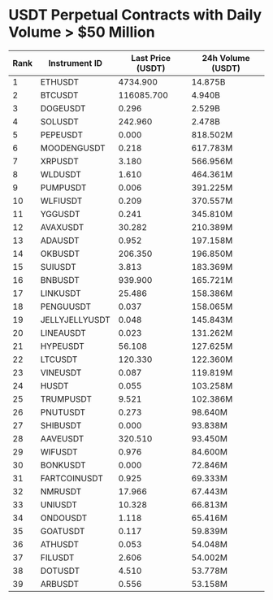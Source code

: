 # USDT Perpetual Contracts with Daily Volume > $50 Million

| Rank | Instrument ID | Last Price (USDT) | 24h Volume (USDT) |
|------|---------------|-------------------|-------------------|
| 1 | ETHUSDT | 4734.900 | 14.875B |
| 2 | BTCUSDT | 116085.700 | 4.940B |
| 3 | DOGEUSDT | 0.296 | 2.529B |
| 4 | SOLUSDT | 242.960 | 2.478B |
| 5 | PEPEUSDT | 0.000 | 818.502M |
| 6 | MOODENGUSDT | 0.218 | 617.783M |
| 7 | XRPUSDT | 3.180 | 566.956M |
| 8 | WLDUSDT | 1.610 | 464.361M |
| 9 | PUMPUSDT | 0.006 | 391.225M |
| 10 | WLFIUSDT | 0.209 | 370.557M |
| 11 | YGGUSDT | 0.241 | 345.810M |
| 12 | AVAXUSDT | 30.282 | 210.389M |
| 13 | ADAUSDT | 0.952 | 197.158M |
| 14 | OKBUSDT | 206.350 | 196.850M |
| 15 | SUIUSDT | 3.813 | 183.369M |
| 16 | BNBUSDT | 939.900 | 165.721M |
| 17 | LINKUSDT | 25.486 | 158.386M |
| 18 | PENGUUSDT | 0.037 | 158.065M |
| 19 | JELLYJELLYUSDT | 0.048 | 145.843M |
| 20 | LINEAUSDT | 0.023 | 131.262M |
| 21 | HYPEUSDT | 56.108 | 127.625M |
| 22 | LTCUSDT | 120.330 | 122.360M |
| 23 | VINEUSDT | 0.087 | 119.819M |
| 24 | HUSDT | 0.055 | 103.258M |
| 25 | TRUMPUSDT | 9.521 | 102.386M |
| 26 | PNUTUSDT | 0.273 | 98.640M |
| 27 | SHIBUSDT | 0.000 | 93.838M |
| 28 | AAVEUSDT | 320.510 | 93.450M |
| 29 | WIFUSDT | 0.976 | 84.600M |
| 30 | BONKUSDT | 0.000 | 72.846M |
| 31 | FARTCOINUSDT | 0.925 | 69.333M |
| 32 | NMRUSDT | 17.966 | 67.443M |
| 33 | UNIUSDT | 10.328 | 66.813M |
| 34 | ONDOUSDT | 1.118 | 65.416M |
| 35 | GOATUSDT | 0.117 | 59.839M |
| 36 | ATHUSDT | 0.053 | 54.048M |
| 37 | FILUSDT | 2.606 | 54.002M |
| 38 | DOTUSDT | 4.510 | 53.778M |
| 39 | ARBUSDT | 0.556 | 53.158M |
